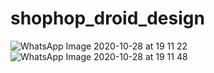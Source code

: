 # shophop_droid_design
![WhatsApp Image 2020-10-28 at 19 11 22](https://user-images.githubusercontent.com/46065305/97444069-bf739300-1951-11eb-9626-e9c54ae31d92.jpeg)
![WhatsApp Image 2020-10-28 at 19 11 48](https://user-images.githubusercontent.com/46065305/97444243-ecc04100-1951-11eb-901b-b47145c8ed4d.jpeg)


